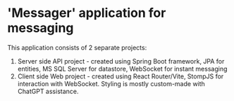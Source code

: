 # 'Messager' application for messaging


This application consists of 2 separate projects:
1. Server side API project - created using Spring Boot framework, JPA for entities,  MS SQL Server for datastore, WebSocket for instant messaging
2. Client side Web project - created using React Router/Vite, StompJS for interaction with WebSocket. Styling is mostly custom-made with ChatGPT assistance. 